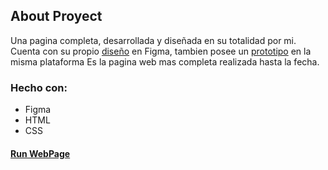 ## About Proyect 

Una pagina completa, desarrollada y diseñada en su totalidad por mi. 
Cuenta con su propio [diseño](https://www.figma.com/file/yQHcuWqltgfcaUI9d5T7bG/Gragilent?node-id=0%3A1) en Figma, tambien posee un [prototipo](https://www.figma.com/proto/yQHcuWqltgfcaUI9d5T7bG/Gragilent?page-id=0%3A1&node-id=2%3A2&starting-point-node-id=2%3A2) en la misma plataforma
Es la pagina web mas completa realizada hasta la fecha.

### Hecho con:
* Figma
* HTML
* CSS

#### [Run WebPage](https://julianpariss.github.io/WebPages/WebGragilent)
